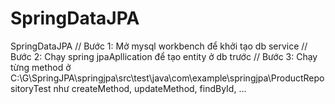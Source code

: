 # SpringDataJPA
SpringDataJPA
    // Bước 1: Mở mysql workbench để khởi tạo db service
    // Bước 2: Chạy spring jpaApllication để tạo entity ở db trước
    // Bước 3: Chạy từng method ở C:\G\SpringJPA\springjpa\src\test\java\com\example\springjpa\ProductRepositoryTest như createMethod, updateMethod, findById, ...
